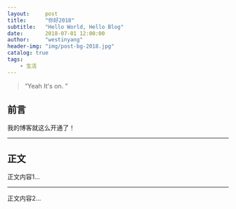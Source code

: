 ```yaml
---
layout:     post
title:      "你好2018"
subtitle:   "Hello World, Hello Blog"
date:       2018-07-01 12:00:00
author:     "westinyang"
header-img: "img/post-bg-2018.jpg"
catalog: true
tags:
    - 生活
---
```


> “Yeah It's on. ”


## 前言

我的博客就这么开通了！

---

## 正文

正文内容1...

---

正文内容2...